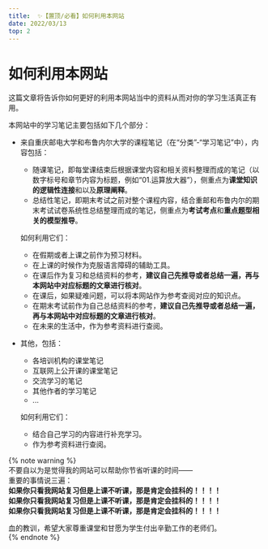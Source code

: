 ```yaml
---
title:  ✨【置顶/必看】如何利用本网站
date: 2022/03/13
top: 2
---
```

# 如何利用本网站
这篇文章将告诉你如何更好的利用本网站当中的资料从而对你的学习生活真正有用。  

本网站中的学习笔记主要包括如下几个部分：
- 来自重庆邮电大学和布鲁内尔大学的课程笔记（在“分类”-“学习笔记”中），内容包括：  
  - 随课笔记，即每堂课结束后根据课堂内容和相关资料整理而成的笔记（以数字标号和章节内容为标题，例如“01.运算放大器”），侧重点为**课堂知识的逻辑性连接**和以及**原理阐释**。  
  - 总结性笔记，即期末考试之前对整个课程内容，结合重邮和布鲁内尔的期末考试试卷系统性总结整理而成的笔记，侧重点为**考试考点**和**重点题型相关的模型推导**。  
  
  如何利用它们：  
    - 在假期或者上课之前作为预习材料。
    - 在上课的时候作为克服语言障碍的辅助工具。  
    - 在课后作为复习和总结资料的参考，**建议自己先推导或者总结一遍，再与本网站中对应标题的文章进行核对**。  
    - 在课后，如果疑难问题，可以将本网站作为参考查阅对应的知识点。  
    - 在期末考试前作为自己总结资料的参考，**建议自己先推导或者总结一遍，再与本网站中对应标题的文章进行核对**。
    - 在未来的生活中，作为参考资料进行查阅。  
- 其他，包括：
  - 各培训机构的课堂笔记
  - 互联网上公开课的课堂笔记
  - 交流学习的笔记
  - 其他作者的学习笔记
  - ...  
  
  如何利用它们：  
    - 结合自己学习的内容进行补充学习。  
    - 作为参考资料进行查阅。  

{% note warning %}  
不要自以为是觉得我的网站可以帮助你节省听课的时间——  
重要的事情说三遍：  
**如果你只看我网站复习但是上课不听课，那是肯定会挂科的！！！！**  
**如果你只看我网站复习但是上课不听课，那是肯定会挂科的！！！！**  
**如果你只看我网站复习但是上课不听课，那是肯定会挂科的！！！！**  
  
  
血的教训，希望大家尊重课堂和甘愿为学生付出辛勤工作的老师们。  
{% endnote %}  
